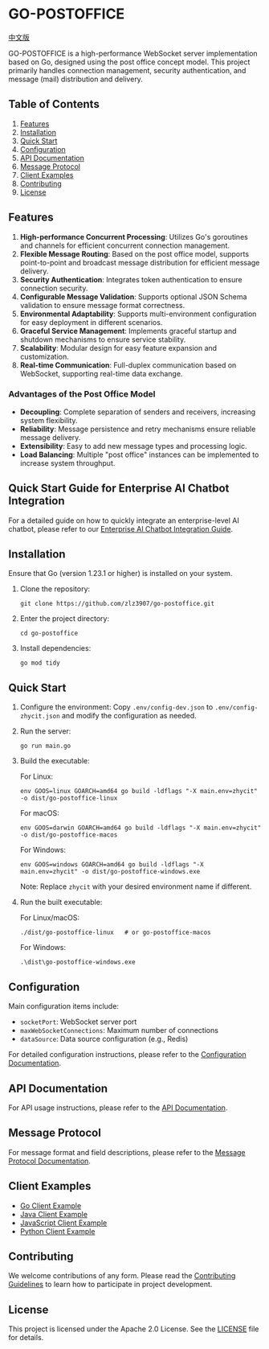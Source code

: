 # GO-POSTOFFICE

[中文版](README_CN.md)

GO-POSTOFFICE is a high-performance WebSocket server implementation based on Go, designed using the post office concept model. This project primarily handles connection management, security authentication, and message (mail) distribution and delivery.

## Table of Contents

1. [Features](#features)
2. [Installation](#installation)
3. [Quick Start](#quick-start)
4. [Configuration](#configuration)
5. [API Documentation](#api-documentation)
6. [Message Protocol](#message-protocol)
7. [Client Examples](#client-examples)
8. [Contributing](#contributing)
9. [License](#license)

## Features

1. **High-performance Concurrent Processing**: Utilizes Go's goroutines and channels for efficient concurrent connection management.
2. **Flexible Message Routing**: Based on the post office model, supports point-to-point and broadcast message distribution for efficient message delivery.
3. **Security Authentication**: Integrates token authentication to ensure connection security.
4. **Configurable Message Validation**: Supports optional JSON Schema validation to ensure message format correctness.
5. **Environmental Adaptability**: Supports multi-environment configuration for easy deployment in different scenarios.
6. **Graceful Service Management**: Implements graceful startup and shutdown mechanisms to ensure service stability.
7. **Scalability**: Modular design for easy feature expansion and customization.
8. **Real-time Communication**: Full-duplex communication based on WebSocket, supporting real-time data exchange.

### Advantages of the Post Office Model

- **Decoupling**: Complete separation of senders and receivers, increasing system flexibility.
- **Reliability**: Message persistence and retry mechanisms ensure reliable message delivery.
- **Extensibility**: Easy to add new message types and processing logic.
- **Load Balancing**: Multiple "post office" instances can be implemented to increase system throughput.

## Quick Start Guide for Enterprise AI Chatbot Integration
For a detailed guide on how to quickly integrate an enterprise-level AI chatbot, please refer to our [Enterprise AI Chatbot Integration Guide](docs/enterprise_ai_chatbot_integration_guide.md).

## Installation

Ensure that Go (version 1.23.1 or higher) is installed on your system.

1. Clone the repository:
   ```
   git clone https://github.com/zlz3907/go-postoffice.git
   ```

2. Enter the project directory:
   ```
   cd go-postoffice
   ```

3. Install dependencies:
   ```
   go mod tidy
   ```

## Quick Start

1. Configure the environment:
   Copy `.env/config-dev.json` to `.env/config-zhycit.json` and modify the configuration as needed.

2. Run the server:
   ```
   go run main.go
   ```

3. Build the executable:

   For Linux:
   ```
   env GOOS=linux GOARCH=amd64 go build -ldflags "-X main.env=zhycit" -o dist/go-postoffice-linux
   ```

   For macOS:
   ```
   env GOOS=darwin GOARCH=amd64 go build -ldflags "-X main.env=zhycit" -o dist/go-postoffice-macos
   ```

   For Windows:
   ```
   env GOOS=windows GOARCH=amd64 go build -ldflags "-X main.env=zhycit" -o dist/go-postoffice-windows.exe
   ```

   Note: Replace `zhycit` with your desired environment name if different.

4. Run the built executable:

   For Linux/macOS:
   ```
   ./dist/go-postoffice-linux   # or go-postoffice-macos
   ```

   For Windows:
   ```
   .\dist\go-postoffice-windows.exe
   ```

## Configuration

Main configuration items include:

- `socketPort`: WebSocket server port
- `maxWebSocketConnections`: Maximum number of connections
- `dataSource`: Data source configuration (e.g., Redis)

For detailed configuration instructions, please refer to the [Configuration Documentation](docs/configuration.md).

## API Documentation

For API usage instructions, please refer to the [API Documentation](docs/api.md).

## Message Protocol

For message format and field descriptions, please refer to the [Message Protocol Documentation](docs/message-protocol.md).

## Client Examples

- [Go Client Example](examples/go-client.go)
- [Java Client Example](examples/JavaClient.java)
- [JavaScript Client Example](examples/js-client.js)
- [Python Client Example](examples/python-client.py)

## Contributing

We welcome contributions of any form. Please read the [Contributing Guidelines](CONTRIBUTING.md) to learn how to participate in project development.

## License

This project is licensed under the Apache 2.0 License. See the [LICENSE](LICENSE) file for details.
